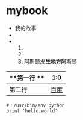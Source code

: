 # mybook
* 我的故事
* 
*   1. 
    1. 
    1. 阿斯顿发**生地方阿**斯顿

| **第一行 **| 1:0 |
| -- | -- |
| 第二行 | [百度](http://www.baidu.com) |

```
#！/usr/bin/env python
print 'hello,world'
```

